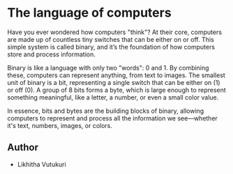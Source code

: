 # The language of computers

Have you ever wondered how computers "think"? At their core, computers are made up of countless tiny switches that can be either on or off. This simple system is called binary, and it’s the foundation of how computers store and process information.

Binary is like a language with only two "words": 0 and 1. By combining these, computers can represent anything, from text to images.
The smallest unit of binary is a bit, representing a single switch that can be either on (1) or off (0). A group of 8 bits forms a byte, which is large enough to represent something meaningful, like a letter, a number, or even a small color value.

In essence, bits and bytes are the building blocks of binary, allowing computers to represent and process all the information we see—whether it's text, numbers, images, or colors.

## Author
- Likhitha Vutukuri
